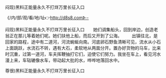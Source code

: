 闷现)黑料正能量永久不打烊万里长征入口

《/内/部/观/看/地/址👉http://d8s8.com》--

闷现)黑料正能量永久不打烊万里长征入口　　她们调集船头，回到岸边，创造老翁正在那儿等着她们呢。她们扶他上船，而后又开到了公海。
　　出镇往北，是回家的路程，途中有二道河，河流蜿蜒向南。河底卵石野鱼清晰可见，流水从小石上面跳跃，水流石不转，遇有大石，柔软地从两面分开。置办好货物的马车，比来时沉重，过第一道河，车夫挥鞭抽打它们，迫使它们努力。我坐在车上，看见河水漫上来，车轱辘像水车，带动起大批的水，哗哗地落回水中。





尊很)黑料正能量永久不打烊万里长征入口
